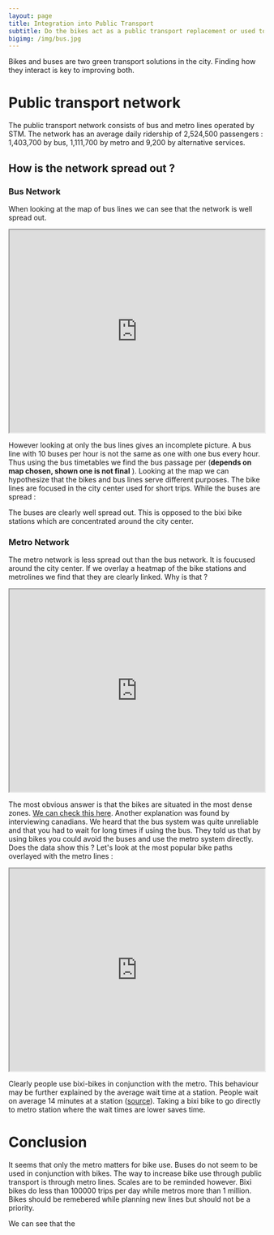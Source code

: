 ```yaml
---
layout: page
title: Integration into Public Transport
subtitle: Do the bikes act as a public transport replacement or used to fill the gaps?
bigimg: /img/bus.jpg
---
```


Bikes and buses are two green transport solutions in the city. Finding how they interact is key to improving both.

# Public transport network

The public transport network consists of bus and metro lines operated by STM. The network has an average daily ridership of 2,524,500 passengers : 1,403,700 by bus, 1,111,700 by metro and 9,200 by alternative services. 

## How is the network spread out ?

### Bus Network

When looking at the map of bus lines we can see that the network is well spread out. 

<iframe src="https://daviskia.github.io/maps/public_transport/Matching_Bixi_Stations_HeatMap_with_Bus_Lines.html" width="100%" height="400px"></iframe>


However looking at only the bus lines gives an incomplete picture. A bus line with 10 buses per hour is not the same as one with one bus every hour. Thus using the bus timetables we find the bus passage per (**depends on map chosen, shown one is not final** ). Looking at the map we can hypothesize that the bikes and bus lines serve different purposes. The bike lines are focused in the city center used for short trips. While the buses are spread :


The buses are clearly well spread out. This is opposed to the bixi bike stations which are concentrated around the city center. 

### Metro Network

The metro network is less spread out than the bus network. It is foucused around the city center. If we overlay a heatmap of the bike stations and metrolines we find that they are clearly linked. Why is that ?
<iframe src="https://daviskia.github.io/maps/public_transport/Matching_Bixi_Stations_HeatMap-with_Metro_Lines.html" width="100%" height="400px"></iframe>

The most obvious answer is that the bikes are situated in the most dense zones. [We can check this here](http://censusmapper.ca/#11/45.5273/-73.6966). Another explanation was found by interviewing canadians. We heard that the bus system was quite unreliable and that you had to wait for long times if using the bus. They told us that by using bikes you could avoid the buses and use the metro system directly. Does the data show this ? Let's look  at the most popular bike paths overlayed with the metro lines :

<iframe src="https://daviskia.github.io/maps/public_transport/metro_routes.html" width="100%" height="400px"></iframe>

Clearly people use bixi-bikes in conjunction with the metro. This behaviour may be further explained by the average wait time at a station. People wait on average 14 minutes at a station ([source](https://moovitapp.com/insights/en/Moovit_Insights_Public_Transit_Index_Canada_Montreal_QC-342)). Taking a bixi bike to go directly to metro station where the wait times are lower saves time. 

# Conclusion 

It seems that only the metro matters for bike use. Buses do not seem to be used in conjunction with bikes. The way to increase bike use through public transport is through metro lines. Scales are to be reminded however. Bixi bikes do less than 100000 trips per day while metros more than 1 million. Bikes should be remebered while planning new lines but should not be a priority.

We can see that the 

